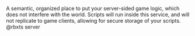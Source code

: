 A semantic, organized place to put your server-sided game logic, which does not interfere with the world. Scripts will run inside this service, and will not replicate to game clients, allowing for secure storage of your scripts.
@rbxts server